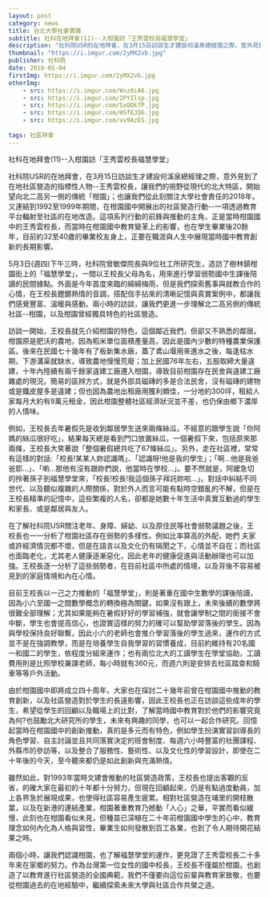 ```yaml
---
layout: post
category: news
title: 台北大學社會實踐
subtitle: 社科在地拜會(11)--入柑園訪「王秀雲校長福慧學堂」
description: "社科院USR的在地拜會，在3月15日訪談生才建設何溪泉總經理之際，意外見到了在地社區營造的指標性人物--王秀雲校長，讓我們的視野從現代的北大特區..."
thumbnail: "https://i.imgur.com/2yMX2vb.jpg"
publisher: 社科院
date: 2018-05-04
firstImg: https://i.imgur.com/2yMX2vb.jpg
otherImg:
    - src: https://i.imgur.com/Wxz0iA6.jpg
    - src: https://i.imgur.com/2PYIlsp.jpg
    - src: https://i.imgur.com/SxQQk7P.jpg
    - src: https://i.imgur.com/HSfEJQ6.jpg
    - src: https://i.imgur.com/vv9AzES.jpg
    
tags: 社區拜會
---
```


社科在地拜會(11)--入柑園訪「王秀雲校長福慧學堂」

社科院USR的在地拜會，在3月15日訪談生才建設何溪泉總經理之際，意外見到了在地社區營造的指標性人物--王秀雲校長，讓我們的視野從現代的北大特區，開始望向北二高另一側的傳統「柑園」；也讓我們從此刻關注大學社會責任的2018年，又連結到1992至1999年期間，在柑園國中開展出的社區營造行動--一項透過教育平台輻射至社區的在地改造。這項系列行動的前鋒與推動的主角，正是當時柑園國中的王秀雲校長，而當時在柑園國中教育變革上的影響，也在學生畢業後20餘年，目前約32至40歲的畢業校友身上，正要在職涯與人生中展現當時國中教育創新的長期影響。

5月3日(週四)下午三時，社科院曾敏傑院長與9位社工所研究生，造訪了樹林鎮柑園街上的「福慧學堂」，一間以王校長父母為名，用來進行學習弱勢國中生課後陪讀的民間據點。外面是今年首度來臨的綿綿梅雨，但是我們探索舊事與就教合作的心情，在王校長鏗鏘熱情的音調，搭配信手拈來的清晰記憶與真實案例中，都讓我們感覺豐富、溫暖與感動。兩小時的訪談，讓我們更進一步理解北二高另側的傳統社區--柑園，以及柑園曾經獨具特色的社區營造。

訪談一開始，王校長就先介紹柑園的特色，這個鄰近我們，但卻又不熟悉的鄰居。柑園原是肥沃的農地，因為稻米單位面積產量高，因此是國內少數的特種農業保護區。後來在民國七十幾年有了板新集水廠，蓋了鳶山堰用來進水之後，每逢枯水期，下游溝渠就缺水，導致農地慢慢荒廢；加上民國76年左右，五股取締大量違建，十年內陸續有兩千餘家違建工廠遷入柑園，導致目前柑園存在民舍與違建工廠雜處的現況。簡易的區辨方式，就是外部具磁磚的多是合法民舍，沒有磁磚的建物或是鐵皮屋多是違建；但也因為農地出租廠用獲利頗佳，一分地約300坪，租給人家每月大約有9萬元租金，因此柑園整體社區經濟狀況並不差，也仍保由鄉下濃厚的人情味。

例如，王校長去年暑假先是收到鄰居學生送來兩條絲瓜，不經意的跟學生說「你阿媽的絲瓜很好吃」，結果每天總是看到門口放置絲瓜，一個暑假下來，包括原來那兩條，王校長大笑著說「整個暑假總共吃了67條絲瓜」。另外，走在社區裡，常常有這樣的對話:「校長!某某人妳認識嗎」、「認識呀!他是我的學生」；「啊…他是我爸爸耶…」、「喲…那他有沒有跟妳們說，他當時在學校…」。要不然就是，阿嬤急切的拎著孫子到福慧學堂來，「校長!校長!我這個孫子拜託妳啦…」。對話中糾結不同世代、以及聽似複雜的人際關係，對於外人而言可能有點時空錯亂的不解，但是在王校長精準的記憶中，這些繁複的人名，卻都是她數十年生活中真實互動過的學生和家長、或是鄰居與友人。

在了解社科院USR關注老年、身障、婦幼、以及原住民等社會弱勢議題之後，王校長也一一分析了柑園社區存在弱勢的多樣性。例如比率算高的外配，她們
夫家或許經濟情況都不壞，但是在語言以及文化仍有隔閡之下，心情並不自在；而社區也面臨老化，尤其老人健康逐漸惡化，因此老年的健康促進與活動辦理也可以加強。王校長逐一分析了這些弱勢者，在目前社區中所處的情境，以及背後不容易被見到的家庭情境和內在心情。

目前王校長以一己之力推動的「福慧學堂」，則是著重在國中生數學的課後陪讀，因為小六至國一之間數學概念的轉換極為關鍵，如果沒有跟上，未來後續的數學將很難全部理解；尤其如果能夠在暑假好好的學習補強，就會讓學制之間的銜接不會中斷，學生也會提高信心，也證實這樣的努力的確可以幫助學習落後的學生。因為與學校保持良好聯繫，因此小六的老師也會推介學習落後的學生過來，運作的方式並不是在強調教學，而是在培養學生自我學習的習慣養成，目前約維持有20名國一和國二的學生，依程度分組來運作；也有兩位北大的工讀學生在學堂協助，工讀費用則是比照學校兼課老師，每小時就有360元，而週六則是安排去社區踏查和騎車等等戶外活動。

由於柑園國中即將成立四十周年，大家也在探討二十幾年前曾在柑園國中推動的教育創新，以及社區營造對於學生的長遠影響，因此王校長也正在訪談這些成年的學生，希望從學生的回顧以及職場上的比對，了解當時國中教育對於他們的影響究竟為何?也鼓勵北大研究所的學生，未來有興趣的同學，也可以一起合作研究。回憶起當時在柑園國中的創新推動，真的是多元而有特色，例如學生扮演實習訓導長的角色學習、自主討論並且共同落實決定的班會制度、每週六小時豐富的社團課程、外縣市的參訪等，以及整合了服務性、藝術性、以及文化性的學習設計，即使在二十年後的今天，至今聽來都仍是如此創新與充滿熱情。

雖然如此，對1993年當時文建會推動的社區營造政策，王校長也提出客觀的反省，的確大家在最初的十年都十分努力，但現在回顧起來，仍是有點過度動員，加上各界急於展現成果，也使得社區容易產生疲累。相對社區營造在埔里的開枝散葉，以及在新港的連結產業，柑園著重教育乃撼動「人心」之華，平實而看似緩慢，此刻也在柑園看似未見，但種苗已深植在二十年前柑園國中學生的心中，教育理念如何內化為人格與習性，畢業生如何發散到百工各業，也到了令人期待開花結果之時。

兩個小時，讓我們認識柑園，也了解福慧學堂的運作，更見證了王秀雲校長二十多年來在家鄉的努力。作為台灣第一位女性的國中校長，王校長不僅屬於柑園，也創造了以教育進行社區營造的全國典範，我們不僅要向這位前輩與教育家致敬，也要從柑園過去的在地經驗中，繼續探索未來大學與社區合作共榮之道。